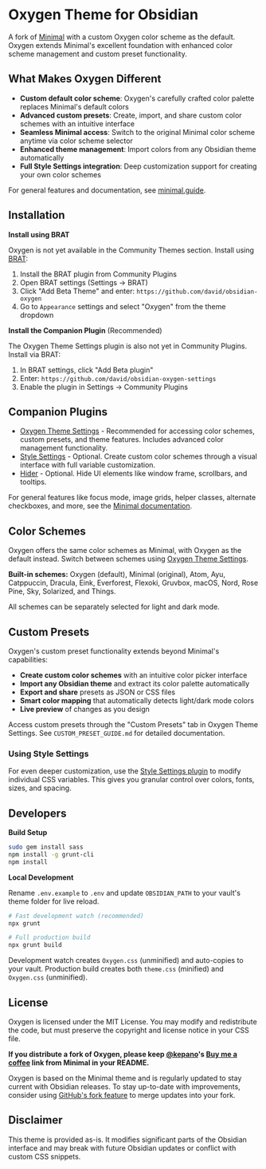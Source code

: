 # Oxygen Theme for Obsidian

A fork of [Minimal](https://github.com/kepano/obsidian-minimal) with a custom Oxygen color scheme as the default. Oxygen extends Minimal's excellent foundation with enhanced color scheme management and custom preset functionality.

## What Makes Oxygen Different

- **Custom default color scheme**: Oxygen's carefully crafted color palette replaces Minimal's default colors
- **Advanced custom presets**: Create, import, and share custom color schemes with an intuitive interface
- **Seamless Minimal access**: Switch to the original Minimal color scheme anytime via color scheme selector
- **Enhanced theme management**: Import colors from any Obsidian theme automatically
- **Full Style Settings integration**: Deep customization support for creating your own color schemes

For general features and documentation, see [minimal.guide](https://minimal.guide).

## Installation

**Install using BRAT**

Oxygen is not yet available in the Community Themes section. Install using [BRAT](https://github.com/TfTHacker/obsidian42-brat):

1. Install the BRAT plugin from Community Plugins
2. Open BRAT settings (Settings → BRAT)
3. Click "Add Beta Theme" and enter: `https://github.com/david/obsidian-oxygen`
4. Go to `Appearance` settings and select "Oxygen" from the theme dropdown

**Install the Companion Plugin** (Recommended)

The Oxygen Theme Settings plugin is also not yet in Community Plugins. Install via BRAT:

1. In BRAT settings, click "Add Beta plugin"
2. Enter: `https://github.com/david/obsidian-oxygen-settings`
3. Enable the plugin in Settings → Community Plugins

## Companion Plugins

- [Oxygen Theme Settings](https://github.com/davidvkimball/obsidian-oxygen-settings) - Recommended for accessing color schemes, custom presets, and theme features. Includes advanced color management functionality.
- [Style Settings](https://github.com/mgmeyers/obsidian-style-settings) - Optional. Create custom color schemes through a visual interface with full variable customization.
- [Hider](https://github.com/kepano/obsidian-hider) - Optional. Hide UI elements like window frame, scrollbars, and tooltips.

For general features like focus mode, image grids, helper classes, alternate checkboxes, and more, see the [Minimal documentation](https://minimal.guide).

## Color Schemes

Oxygen offers the same color schemes as Minimal, with Oxygen as the default instead. Switch between schemes using [Oxygen Theme Settings](https://github.com/david/obsidian-oxygen-settings).

**Built-in schemes:** Oxygen (default), Minimal (original), Atom, Ayu, Catppuccin, Dracula, Eink, Everforest, Flexoki, Gruvbox, macOS, Nord, Rose Pine, Sky, Solarized, and Things.

All schemes can be separately selected for light and dark mode.

## Custom Presets

Oxygen's custom preset functionality extends beyond Minimal's capabilities:

- **Create custom color schemes** with an intuitive color picker interface
- **Import any Obsidian theme** and extract its color palette automatically
- **Export and share** presets as JSON or CSS files
- **Smart color mapping** that automatically detects light/dark mode colors
- **Live preview** of changes as you design

Access custom presets through the "Custom Presets" tab in Oxygen Theme Settings. See `CUSTOM_PRESET_GUIDE.md` for detailed documentation.

### Using Style Settings

For even deeper customization, use the [Style Settings plugin](https://github.com/mgmeyers/obsidian-style-settings) to modify individual CSS variables. This gives you granular control over colors, fonts, sizes, and spacing.

## Developers

**Build Setup**

```bash
sudo gem install sass
npm install -g grunt-cli
npm install
```

**Local Development**

Rename `.env.example` to `.env` and update `OBSIDIAN_PATH` to your vault's theme folder for live reload.

```bash
# Fast development watch (recommended)
npx grunt

# Full production build
npx grunt build
```

Development watch creates `Oxygen.css` (unminified) and auto-copies to your vault. Production build creates both `theme.css` (minified) and `Oxygen.css` (unminified).

## License

Oxygen is licensed under the MIT License. You may modify and redistribute the code, but must preserve the copyright and license notice in your CSS file.

**If you distribute a fork of Oxygen, please keep [@kepano](https://github.com/kepano)'s [Buy me a coffee](https://www.buymeacoffee.com/kepano) link from Minimal in your README.**

Oxygen is based on the Minimal theme and is regularly updated to stay current with Obsidian releases. To stay up-to-date with improvements, consider using [GitHub's fork feature](https://docs.github.com/en/get-started/quickstart/fork-a-repo) to merge updates into your fork.

## Disclaimer

This theme is provided as-is. It modifies significant parts of the Obsidian interface and may break with future Obsidian updates or conflict with custom CSS snippets.
